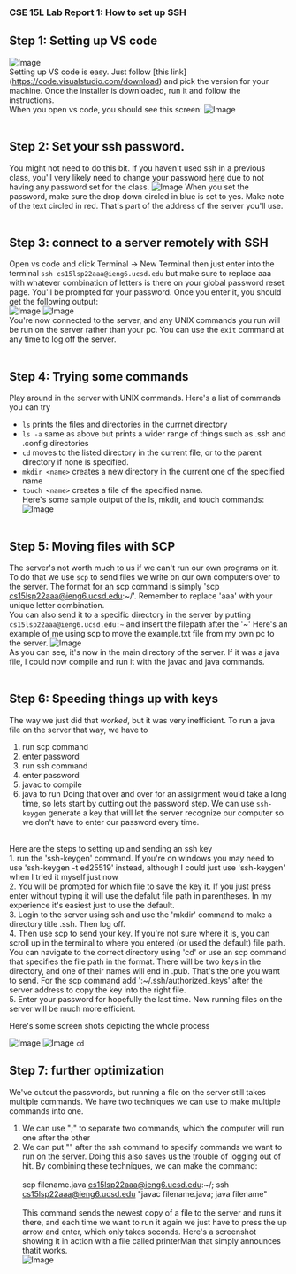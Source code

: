 ### CSE 15L Lab Report 1: How to set up SSH
## Step 1: Setting up VS code
![Image](https://logowik.com/content/uploads/images/visual-studio-code7642.jpg)
<br>
Setting up VS code is easy. Just follow [this link] (https://code.visualstudio.com/download) and pick the version for your machine. Once the installer is downloaded,
run it and follow the instructions. <br>
When you open vs code, you should see this screen:
![Image](https://rhankin214.github.io/cse15l-lab-reports/vsc%20mainscreen.png)
<br><br>

## Step 2: Set your ssh password.
You might not need to do this bit. If you haven't used ssh in a previous class, you'll very likely need to change your password 
[here](https://sdacs.ucsd.edu/~icc/password.php) due to not having any password set for the class.
![Image](https://rhankin214.github.io/cse15l-lab-reports/Global%20password%20reset.png)
When you set the password, make sure the drop down circled in blue is set to yes.
Make note of the text circled in red. That's part of the address of the server you'll use. 
<br> <br>
## Step 3: connect to a server remotely with SSH
Open vs code and click Terminal -> New Terminal then just enter into the terminal
`ssh cs15lsp22aaa@ieng6.ucsd.edu` but make sure to replace aaa with whatever combination of letters is there on your global password reset page. You'll be prompted for your password. Once you enter it, you should get the following output:
<br>
![Image](https://rhankin214.github.io/cse15l-lab-reports/ssh_output_1.png)
![Image](https://rhankin214.github.io/cse15l-lab-reports/ssh_output_2.png)
<br>You're now connected to the server, and any UNIX commands you run will be run on the server rather than your pc. You can use the `exit` command at any time to log off the server.
<br> <br>
## Step 4: Trying some commands
Play around in the server with UNIX commands. Here's a list of commands you can try
- `ls` prints the files and directories in the currnet directory 
- `ls -a` same as above but prints a wider range of things such as .ssh and .config directories
- `cd` moves to the listed directory in the current file, or to the parent directory if none is specified.
- `mkdir <name>` creates a new directory in the current one of the specified name
- `touch <name>` creates a file of the specified name.
<br> Here's some sample output of the ls, mkdir, and touch commands:
![Image](https://rhankin214.github.io/cse15l-lab-reports/unix_command_examples.png)
<br> <br>
## Step 5: Moving files with SCP
The server's not worth much to us if we can't run our own programs on it. To do that we use `scp` to send files we write on our own computers over to the server.
The format for an scp command is simply 'scp <filename> cs15lsp22aaa@ieng6.ucsd.edu:~/'. Remember to replace 'aaa' with your unique letter combination.
<br>
You can also send it to a specific directory in the server by putting `cs15lsp22aaa@ieng6.ucsd.edu:~` and insert the filepath after the '~'
Here's an example of me using scp to move the example.txt file from my own pc to the server.
![Image](https://rhankin214.github.io/cse15l-lab-reports/scp_example_1.png)
<br>As you can see, it's now in the main directory of the server. If it was a java file, I could now compile and run it with the javac and java commands.
<br> <br>
## Step 6: Speeding things up with keys
The way we just did that _worked_, but it was very inefficient. To run a java file on the server that way, we have to
1. run scp command
2. enter password
3. run ssh command
4. enter password
5. javac to compile
6. java to run
Doing that over and over for an assignment would take a long time, so lets start by cutting out the password step. We can use `ssh-keygen` generate a key that will let the server recognize our computer so we don't have to enter our password every time. 
<br>
Here are the steps to setting up and sending an ssh key <br>
1. run the 'ssh-keygen' command. If you're on windows you may need to use 'ssh-keygen -t ed25519' instead, although I could just use 'ssh-keygen' when I tried it myself just now <br>
2. You will be prompted for which file to save the key it. If you just press enter without typing it will use the defalut file path in parentheses. In my experience it's easiest just to use the default. <br>
3. Login to the server using ssh and use the 'mkdir' command to make a directory title .ssh. Then log off. <br>
4. Then use scp to send your key. If you're not sure where it is, you can scroll up in the terminal to where you entered (or used the default) file path. You can navigate to the correct directory using 'cd' or use an scp command that specifies the file path in the format. There will be two keys in the directory, and one of their names will end in .pub. That's the one you want to send. For the scp command add ':~/.ssh/authorized_keys' after the server address to copy the key into the right file. <br>
5. Enter your password for hopefully the last time. Now running files on the server will be much more efficient.

Here's some screen shots depicting the whole process <br>

![Image](https://rhankin214.github.io/cse15l-lab-reports/keygen_example_1.png)
![Image](https://rhankin214.github.io/cse15l-lab-reports/keygen_example_2.png)
`cd`

## Step 7: further optimization
We've cutout the passwords, but running a file on the server still takes multiple commands. We have two techniques we can use to make multiple commands into one. 
1. We can use ";" to separate two commands, which the computer will run one after the other
2. We can put "" after the ssh command to specify commands we want to run on the server. Doing this also saves us the trouble of logging out of hit.
By combining these techniques, we can make the command: <br> <br>
scp filename.java cs15lsp22aaa@ieng6.ucsd.edu:~/; ssh cs15lsp22aaa@ieng6.ucsd.edu "javac filename.java; java filename" <br> <br>
This command sends the newest copy of a file to the server and runs it there, and each time we want to run it again we just have to press the up arrow and enter, which only takes seconds. Here's a screenshot showing it in action with a file called printerMan that simply announces  thatit works. <br>
![Image](https://rhankin214.github.io/cse15l-lab-reports/printerManScreenshot.png)
